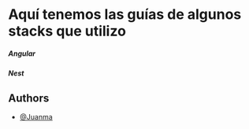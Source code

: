 # Aquí tenemos las guías de algunos stacks que utilizo

##### Angular
##### Nest

## Authors

- [@Juanma](https://github.com/jmmolins87?tab=repositories)
